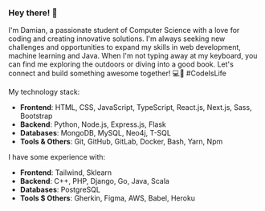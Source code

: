 ### Hey there! 👋

I'm Damian, a passionate student of Computer Science with a love for coding and creating innovative solutions. I'm always seeking new challenges and opportunities to expand my skills in web development, machine learning and Java. When I'm not typing away at my keyboard, you can find me exploring the outdoors or diving into a good book. Let's connect and build something awesome together! 💻🚀 #CodeIsLife

My technology stack:
- **Frontend**: HTML, CSS, JavaScript, TypeScript, React.js, Next.js, Sass, Bootstrap
- **Backend**: Python, Node.js, Express.js, Flask
- **Databases**: MongoDB, MySQL, Neo4j, T-SQL
- **Tools & Others**: Git, GitHub, GitLab, Docker, Bash, Yarn, Npm

I have some experience with:
- **Frontend**: Tailwind, Sklearn
- **Backend**: C++, PHP, Django, Go, Java, Scala
- **Databases**: PostgreSQL
- **Tools $ Others**: Gherkin, Figma, AWS, Babel, Heroku
